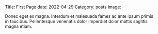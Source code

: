 Title: First Page
date: 2022-04-29
Category: posts
image:<img src="/theme/images/pic02.jpg" alt="" />

Donec eget ex magna. Interdum et malesuada fames ac ante ipsum primis in faucibus. Pellentesque venenatis dolor imperdiet dolor mattis sagittis magna etiam.